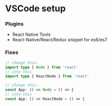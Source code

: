 # VSCode setup

### Plugins

* React Native Tools
* React-Native/React/Redux snippet for es6/es7

### Fixes

```typescript
// change this:
import type { Node } from 'react'
// into this
import type { ReactNode } from 'react'
```

```typescript
// change this:
const App: () => Node = () => {
// into this
const App: () => ReactNode = () => {
```
